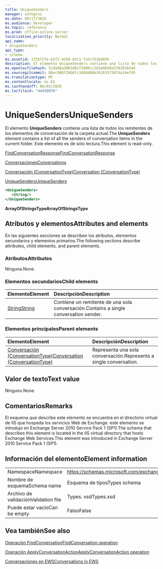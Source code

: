 ```yaml
---
title: UniqueSenders
manager: sethgros
ms.date: 09/17/2015
ms.audience: Developer
ms.topic: reference
ms.prod: office-online-server
localization_priority: Normal
api_name:
- UniqueSenders
api_type:
- schema
ms.assetid: 1f55f2fe-b2f2-4169-83c1-fa5c752bd695
description: El elemento UniqueSenders contiene una lista de todos los remitentes de los elementos de conversación de la carpeta actual. Este elemento es de sólo lectura.
ms.openlocfilehash: 5c9a98a3083d02f3900cc263e0b99a570203b544
ms.sourcegitcommit: 88ec988f2bb67c1866d06b361615f3674a24e795
ms.translationtype: MT
ms.contentlocale: es-ES
ms.lasthandoff: 06/03/2020
ms.locfileid: "44459878"
---
```

# <a name="uniquesenders"></a><span data-ttu-id="a5d93-104">UniqueSenders</span><span class="sxs-lookup"><span data-stu-id="a5d93-104">UniqueSenders</span></span>

<span data-ttu-id="a5d93-105">El elemento **UniqueSenders** contiene una lista de todos los remitentes de los elementos de conversación de la carpeta actual.</span><span class="sxs-lookup"><span data-stu-id="a5d93-105">The **UniqueSenders** element contains a list of all the senders of conversation items in the current folder.</span></span> <span data-ttu-id="a5d93-106">Este elemento es de sólo lectura.</span><span class="sxs-lookup"><span data-stu-id="a5d93-106">This element is read-only.</span></span> 
  
[<span data-ttu-id="a5d93-107">FindConversationResponse</span><span class="sxs-lookup"><span data-stu-id="a5d93-107">FindConversationResponse</span></span>](findconversationresponse.md)
  
[<span data-ttu-id="a5d93-108">Conversaciones</span><span class="sxs-lookup"><span data-stu-id="a5d93-108">Conversations</span></span>](conversations-ex15websvcsotherref.md)
  
[<span data-ttu-id="a5d93-109">Conversación (ConversationType)</span><span class="sxs-lookup"><span data-stu-id="a5d93-109">Conversation (ConversationType)</span></span>](conversation-conversationtype.md)
  
[<span data-ttu-id="a5d93-110">UniqueSenders</span><span class="sxs-lookup"><span data-stu-id="a5d93-110">UniqueSenders</span></span>](uniquesenders.md)
  
```XML
<UniqueSenders>
   <String/>
</UniqueSenders>
```

 <span data-ttu-id="a5d93-111">**ArrayOfStringsType**</span><span class="sxs-lookup"><span data-stu-id="a5d93-111">**ArrayOfStringsType**</span></span>
## <a name="attributes-and-elements"></a><span data-ttu-id="a5d93-112">Atributos y elementos</span><span class="sxs-lookup"><span data-stu-id="a5d93-112">Attributes and elements</span></span>

<span data-ttu-id="a5d93-113">En las siguientes secciones se describen los atributos, elementos secundarios y elementos primarios.</span><span class="sxs-lookup"><span data-stu-id="a5d93-113">The following sections describe attributes, child elements, and parent elements.</span></span>
  
### <a name="attributes"></a><span data-ttu-id="a5d93-114">Atributos</span><span class="sxs-lookup"><span data-stu-id="a5d93-114">Attributes</span></span>

<span data-ttu-id="a5d93-115">Ninguna.</span><span class="sxs-lookup"><span data-stu-id="a5d93-115">None.</span></span>
  
### <a name="child-elements"></a><span data-ttu-id="a5d93-116">Elementos secundarios</span><span class="sxs-lookup"><span data-stu-id="a5d93-116">Child elements</span></span>

|<span data-ttu-id="a5d93-117">**Elemento**</span><span class="sxs-lookup"><span data-stu-id="a5d93-117">**Element**</span></span>|<span data-ttu-id="a5d93-118">**Descripción**</span><span class="sxs-lookup"><span data-stu-id="a5d93-118">**Description**</span></span>|
|:-----|:-----|
|[<span data-ttu-id="a5d93-119">String</span><span class="sxs-lookup"><span data-stu-id="a5d93-119">String</span></span>](string.md) <br/> |<span data-ttu-id="a5d93-120">Contiene un remitente de una sola conversación.</span><span class="sxs-lookup"><span data-stu-id="a5d93-120">Contains a single conversation sender.</span></span>  <br/> |
   
### <a name="parent-elements"></a><span data-ttu-id="a5d93-121">Elementos principales</span><span class="sxs-lookup"><span data-stu-id="a5d93-121">Parent elements</span></span>

|<span data-ttu-id="a5d93-122">**Elemento**</span><span class="sxs-lookup"><span data-stu-id="a5d93-122">**Element**</span></span>|<span data-ttu-id="a5d93-123">**Descripción**</span><span class="sxs-lookup"><span data-stu-id="a5d93-123">**Description**</span></span>|
|:-----|:-----|
|[<span data-ttu-id="a5d93-124">Conversación (ConversationType)</span><span class="sxs-lookup"><span data-stu-id="a5d93-124">Conversation (ConversationType)</span></span>](conversation-conversationtype.md) <br/> |<span data-ttu-id="a5d93-125">Representa una sola conversación.</span><span class="sxs-lookup"><span data-stu-id="a5d93-125">Represents a single conversation.</span></span>  <br/> |
   
## <a name="text-value"></a><span data-ttu-id="a5d93-126">Valor de texto</span><span class="sxs-lookup"><span data-stu-id="a5d93-126">Text value</span></span>

<span data-ttu-id="a5d93-127">Ninguno.</span><span class="sxs-lookup"><span data-stu-id="a5d93-127">None.</span></span>
  
## <a name="remarks"></a><span data-ttu-id="a5d93-128">Comentarios</span><span class="sxs-lookup"><span data-stu-id="a5d93-128">Remarks</span></span>

<span data-ttu-id="a5d93-129">El esquema que describe este elemento se encuentra en el directorio virtual de IIS que hospeda los servicios Web de Exchange. este elemento se introdujo en Exchange Server 2010 Service Pack 1 (SP1).</span><span class="sxs-lookup"><span data-stu-id="a5d93-129">The schema that describes this element is located in the IIS virtual directory that hosts Exchange Web Services.This element was introduced in Exchange Server 2010 Service Pack 1 (SP1).</span></span>
  
## <a name="element-information"></a><span data-ttu-id="a5d93-130">Información del elemento</span><span class="sxs-lookup"><span data-stu-id="a5d93-130">Element information</span></span>

|||
|:-----|:-----|
|<span data-ttu-id="a5d93-131">Namespace</span><span class="sxs-lookup"><span data-stu-id="a5d93-131">Namespace</span></span>  <br/> |https://schemas.microsoft.com/exchange/services/2006/types  <br/> |
|<span data-ttu-id="a5d93-132">Nombre de esquema</span><span class="sxs-lookup"><span data-stu-id="a5d93-132">Schema name</span></span>  <br/> |<span data-ttu-id="a5d93-133">Esquema de tipos</span><span class="sxs-lookup"><span data-stu-id="a5d93-133">Types schema</span></span>  <br/> |
|<span data-ttu-id="a5d93-134">Archivo de validación</span><span class="sxs-lookup"><span data-stu-id="a5d93-134">Validation file</span></span>  <br/> |<span data-ttu-id="a5d93-135">Types. xsd</span><span class="sxs-lookup"><span data-stu-id="a5d93-135">Types.xsd</span></span>  <br/> |
|<span data-ttu-id="a5d93-136">Puede estar vacío</span><span class="sxs-lookup"><span data-stu-id="a5d93-136">Can be empty</span></span>  <br/> |<span data-ttu-id="a5d93-137">Falso</span><span class="sxs-lookup"><span data-stu-id="a5d93-137">False</span></span>  <br/> |
   
## <a name="see-also"></a><span data-ttu-id="a5d93-138">Vea también</span><span class="sxs-lookup"><span data-stu-id="a5d93-138">See also</span></span>



[<span data-ttu-id="a5d93-139">Operación FindConversation</span><span class="sxs-lookup"><span data-stu-id="a5d93-139">FindConversation operation</span></span>](findconversation-operation.md)
  
[<span data-ttu-id="a5d93-140">Operación ApplyConversationAction</span><span class="sxs-lookup"><span data-stu-id="a5d93-140">ApplyConversationAction operation</span></span>](applyconversationaction-operation.md)


[<span data-ttu-id="a5d93-141">Conversaciones en EWS</span><span class="sxs-lookup"><span data-stu-id="a5d93-141">Conversations in EWS</span></span>](https://msdn.microsoft.com/library/91e64629-db6c-4c94-9dcb-d386232e8467%28Office.15%29.aspx)

